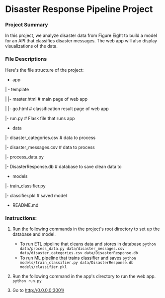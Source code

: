 # Disaster Response Pipeline Project

### Project Summary
In this project, we analyze disaster data from Figure Eight to build a model for an API that classifies disaster messages.  The web app will also display visualizations of the data.

### File Descriptions
Here's the file structure of the project:

- app

| - template

| |- master.html  # main page of web app

| |- go.html  # classification result page of web app

|- run.py  # Flask file that runs app

- data

|- disaster_categories.csv  # data to process 

|- disaster_messages.csv  # data to process

|- process_data.py

|- DisasterResponse.db   # database to save clean data to

- models

|- train_classifier.py

|- classifier.pkl  # saved model 

- README.md

### Instructions:
1. Run the following commands in the project's root directory to set up the database and model.

    - To run ETL pipeline that cleans data and stores in database
        `python data/process_data.py data/disaster_messages.csv data/disaster_categories.csv data/DisasterResponse.db`
    - To run ML pipeline that trains classifier and saves
        `python models/train_classifier.py data/DisasterResponse.db models/classifier.pkl`

2. Run the following command in the app's directory to run the web app.
    `python run.py`

3. Go to http://0.0.0.0:3001/
